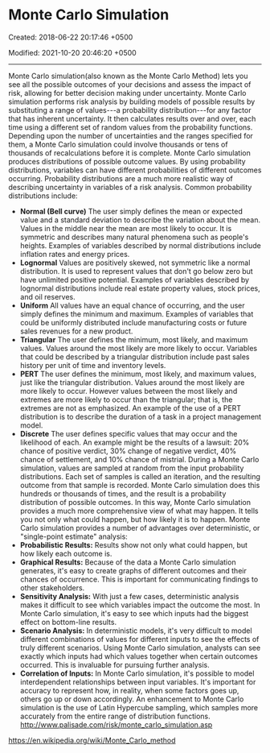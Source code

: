 # Monte Carlo Simulation

Created: 2018-06-22 20:17:46 +0500

Modified: 2021-10-20 20:46:20 +0500

---

Monte Carlo simulation(also known as the Monte Carlo Method) lets you see all the possible outcomes of your decisions and assess the impact of risk, allowing for better decision making under uncertainty.
Monte Carlo simulation performs risk analysis by building models of possible results by substituting a range of values---a probability distribution---for any factor that has inherent uncertainty. It then calculates results over and over, each time using a different set of random values from the probability functions. Depending upon the number of uncertainties and the ranges specified for them, a Monte Carlo simulation could involve thousands or tens of thousands of recalculations before it is complete. Monte Carlo simulation produces distributions of possible outcome values.
By using probability distributions, variables can have different probabilities of different outcomes occurring. Probability distributions are a much more realistic way of describing uncertainty in variables of a risk analysis.
Common probability distributions include:

- **Normal (Bell curve)**
    The user simply defines the mean or expected value and a standard deviation to describe the variation about the mean. Values in the middle near the mean are most likely to occur. It is symmetric and describes many natural phenomena such as people's heights. Examples of variables described by normal distributions include inflation rates and energy prices.
- **Lognormal**
    Values are positively skewed, not symmetric like a normal distribution. It is used to represent values that don't go below zero but have unlimited positive potential. Examples of variables described by lognormal distributions include real estate property values, stock prices, and oil reserves.
- **Uniform**
    All values have an equal chance of occurring, and the user simply defines the minimum and maximum. Examples of variables that could be uniformly distributed include manufacturing costs or future sales revenues for a new product.
- **Triangular**
    The user defines the minimum, most likely, and maximum values. Values around the most likely are more likely to occur. Variables that could be described by a triangular distribution include past sales history per unit of time and inventory levels.
- **PERT**
    The user defines the minimum, most likely, and maximum values, just like the triangular distribution. Values around the most likely are more likely to occur. However values between the most likely and extremes are more likely to occur than the triangular; that is, the extremes are not as emphasized. An example of the use of a PERT distribution is to describe the duration of a task in a project management model.
- **Discrete**
    The user defines specific values that may occur and the likelihood of each. An example might be the results of a lawsuit: 20% chance of positive verdict, 30% change of negative verdict, 40% chance of settlement, and 10% chance of mistrial.
During a Monte Carlo simulation, values are sampled at random from the input probability distributions. Each set of samples is called an iteration, and the resulting outcome from that sample is recorded. Monte Carlo simulation does this hundreds or thousands of times, and the result is a probability distribution of possible outcomes. In this way, Monte Carlo simulation provides a much more comprehensive view of what may happen. It tells you not only what could happen, but how likely it is to happen.
Monte Carlo simulation provides a number of advantages over deterministic, or "single-point estimate" analysis:
- **Probabilistic Results:** Results show not only what could happen, but how likely each outcome is.
- **Graphical Results:** Because of the data a Monte Carlo simulation generates, it's easy to create graphs of different outcomes and their chances of occurrence. This is important for communicating findings to other stakeholders.
- **Sensitivity Analysis:** With just a few cases, deterministic analysis makes it difficult to see which variables impact the outcome the most. In Monte Carlo simulation, it's easy to see which inputs had the biggest effect on bottom-line results.
- **Scenario Analysis:** In deterministic models, it's very difficult to model different combinations of values for different inputs to see the effects of truly different scenarios. Using Monte Carlo simulation, analysts can see exactly which inputs had which values together when certain outcomes occurred. This is invaluable for pursuing further analysis.
- **Correlation of Inputs:** In Monte Carlo simulation, it's possible to model interdependent relationships between input variables. It's important for accuracy to represent how, in reality, when some factors goes up, others go up or down accordingly.
An enhancement to Monte Carlo simulation is the use of Latin Hypercube sampling, which samples more accurately from the entire range of distribution functions.
<http://www.palisade.com/risk/monte_carlo_simulation.asp>

<https://en.wikipedia.org/wiki/Monte_Carlo_method>
